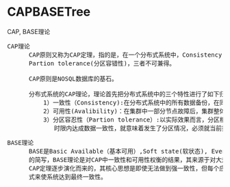 # CAPBASETree
CAP, BASE理论

<pre>
CAP理论
      CAP原则又称为CAP定理，指的是，在一个分布式系统中，Consistency(一致性)， Availability(可用性)，
      Partion tolerance(分区容错性)，三者不可兼得。

      CAP原则是NOSQL数据库的基石。

      分布式系统的CAP理论，理论首先把分布式系统中的三个特性进行了如下归纳：
          1）一致性（Consistency):在分布式系统中的所有数据备份，在同一时刻是否同样的值
          2）可用性(Avalibility)：在集群中一部分节点故障后，集群整体状态是否还能响应客户端的读写请求
          3）分区容忍性（Partion tolerance）:以实际效果而言，分区相当于对通信的时限要求。系统如果不能在
             时限内达成数据一致性，就意味着发生了分区情况，必须就当前操作在C和A之间做出选择。
</pre>

<pre>
BASE理论
      BASE是Basic Available（基本可用）,Soft state(软状态), Eventually consistent(最终一致性)三个短语
      的简写，BASE理论是对CAP中一致性和可用性权衡的结果，其来源于对大规模互联网系统分布式实践的杰伦，是基于
      CAP定理逐步演化而来的，其核心思想是即使无法做到强一致性，但每个应用都可根据自身的业务特点，采用适当的方
      式来使系统达到最终一致性。
</pre>